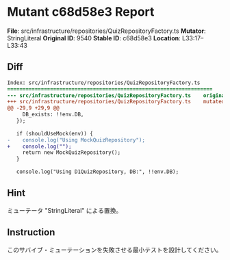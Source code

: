 # Mutant c68d58e3 Report

**File**: src/infrastructure/repositories/QuizRepositoryFactory.ts
**Mutator**: StringLiteral
**Original ID**: 9540
**Stable ID**: c68d58e3
**Location**: L33:17–L33:43

## Diff

```diff
Index: src/infrastructure/repositories/QuizRepositoryFactory.ts
===================================================================
--- src/infrastructure/repositories/QuizRepositoryFactory.ts	original
+++ src/infrastructure/repositories/QuizRepositoryFactory.ts	mutated #9540
@@ -29,9 +29,9 @@
     DB_exists: !!env.DB,
   });
 
   if (shouldUseMock(env)) {
-    console.log("Using MockQuizRepository");
+    console.log("");
     return new MockQuizRepository();
   }
 
   console.log("Using D1QuizRepository, DB:", !!env.DB);
```

## Hint

ミューテータ "StringLiteral" による置換。

## Instruction

このサバイブ・ミューテーションを失敗させる最小テストを設計してください。
